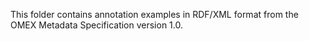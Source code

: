 This folder contains annotation examples in RDF/XML format from the OMEX Metadata Specification version 1.0.
